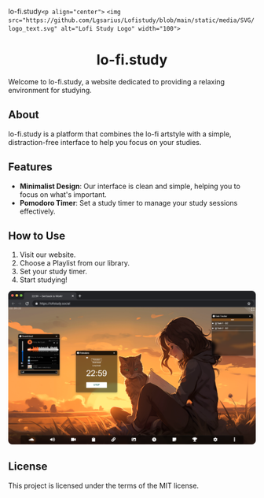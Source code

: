 lo-fi.study`<p align="center">`
  `<img src="https://github.com/Lgsarius/Lofistudy/blob/main/static/media/SVG/logo_text.svg" alt="Lofi Study Logo" width="100">`

<h1 align="center">lo-fi.study</h1>
</p>

Welcome to lo-fi.study, a website dedicated to providing a relaxing environment for studying.

## About

lo-fi.study is a platform that combines the lo-fi artstyle with a simple, distraction-free interface to help you focus on your studies.

## Features

- **Minimalist Design**: Our interface is clean and simple, helping you to focus on what's important.
- **Pomodoro Timer**: Set a study timer to manage your study sessions effectively.

## How to Use

1. Visit our website.
2. Choose a Playlist  from our library.
3. Set your study timer.
4. Start studying!

![Lofi Study Interface](https://github.com/Lgsarius/Lofistudy/blob/main/static/media/SVG/Macchrome.svg)

## License

This project is licensed under the terms of the MIT license.

